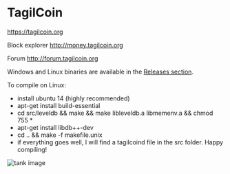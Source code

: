TagilCoin 
================================

https://tagilcoin.org

Block explorer http://money.tagilcoin.org

Forum http://forum.tagilcoin.org

Windows and Linux binaries are available in the [Releases section](https://github.com/tagilcoin/tagilcoin-windows/releases/tag/latest).

To compile on Linux:

* install ubuntu 14 (highly recommended)
* apt-get install build-essential
* cd src/leveldb && make && make libleveldb.a libmemenv.a && chmod 755 *
* apt-get install libdb++-dev
* cd .. && make -f makefile.unix
* if everything goes well, I will find a tagilcoind file in the src folder. Happy compiling!

![tank image](https://raw.githubusercontent.com/tagilcoin/tagilcoin-windows/master/tank.png)
